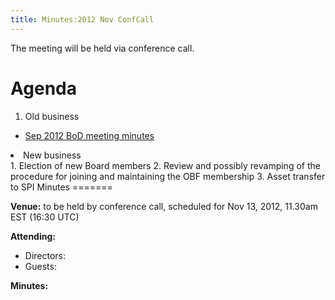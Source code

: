 ```yaml
---
title: Minutes:2012 Nov ConfCall
---
```


The meeting will be held via conference call.

Agenda
======

1.  Old business

-   [ Sep 2012 BoD meeting
    minutes](Minutes:2012_Sep_ConfCall "wikilink")

<li>
New business

</li>
1.  Election of new Board members
2.  Review and possibly revamping of the procedure for joining and
    maintaining the OBF membership
3.  Asset transfer to SPI

</ol>
Minutes
=======

**Venue:** to be held by conference call, scheduled for Nov 13, 2012,
11.30am EST (16:30 UTC)

**Attending:**

-   Directors:
-   Guests:

**Minutes:**
